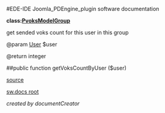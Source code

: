 #EDE-IDE Joomla_PDEngine_plugin
software documentation

**class:[PvoksModelGroup](../PvoksModelGroup.md)**



get sended voks count for this user in this group

@param [User](../User) $user     

@return integer

##public function getVoksCountByUser ($user) 


[source](../../../site/models/groupModel.php)

[sw.docs root](../)

*created by documentCreator*

